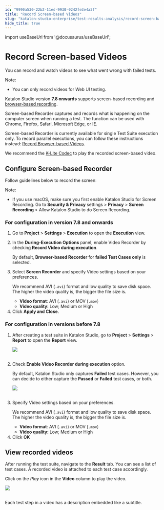 ```yaml
---
id: "9990a530-22b2-11ed-9930-0242fe3e4a3f"
title: "Record Screen-based Videos"
slug: "katalon-studio-enterprise/test-results-analysis/record-screen-based-videos"
hide_title: true
---
```

import useBaseUrl from '@docusaurus/useBaseUrl';


# <a id="id" class="anchor_top_offset"/><a id="ariaid-title1" class="anchor_top_offset"/>Record Screen-based Videos

<p xmlns="http://www.w3.org/1999/xhtml" className="p">You can record and watch videos to see what went wrong with failed tests.</p> 
<div xmlns="http://www.w3.org/1999/xhtml" className="note note note_note"><span className="note__title">Note:</span> 
  <ul className="ul"><li className="li">You can only record videos for Web UI testing.</li></ul>
</div>
<p xmlns="http://www.w3.org/1999/xhtml" className="p">Katalon Studio version <strong className="ph b">7.8 onwards</strong> supports screen-based recording and <a className="xref" href="/docs/legacy/katalon-studio-enterprise/test-results-analysis/record-browser-based-videos">browser-based recording</a>.</p> 
<p xmlns="http://www.w3.org/1999/xhtml" className="p">Screen-based Recorder captures and records what is happening on the computer screen when running a test. The function can be used with Chrome, Firefox, Safari, Microsoft Edge, or IE.</p> 
<p xmlns="http://www.w3.org/1999/xhtml" className="p">Screen-based Recorder is currently available for single Test Suite execution only. To record parallel executions, you can follow these instructions instead: <a className="xref" href="/docs/legacy/katalon-studio-enterprise/test-results-analysis/record-browser-based-videos">Record Browser-based Videos</a>.</p> 
<p xmlns="http://www.w3.org/1999/xhtml" className="p">We recommend the <a className="xref j-external-link" href="https://www.codecguide.com/download_kl.htm" target="_blank">K-Lite Codec</a> to play the recorded screen-based video.</p> 

## <a id="id_1" class="anchor_top_offset"/>Configure Screen-based Recorder

<p xmlns="http://www.w3.org/1999/xhtml" className="p">Follow guidelines below to record the screen:</p> 
<div xmlns="http://www.w3.org/1999/xhtml" className="note note note_note"><span className="note__title">Note:</span> 
  <ul className="ul"><li className="li">If you use macOS, make sure you first enable Katalon Studio for Screen Recording. Go to <strong className="ph b">Security &amp; Privacy</strong> settings &gt; <strong className="ph b">Privacy</strong> &gt; <strong className="ph b">Screen Recording</strong> &gt; Allow Katalon Studio to do Screen Recording.</li></ul>
</div>

### <a id="id_2" class="anchor_top_offset"/>For configuration in version 7.8 and onwards

<ol xmlns="http://www.w3.org/1999/xhtml" className="ol"><li className="li">Go to <strong className="ph b">Project</strong> &gt; <strong className="ph b">Settings</strong> &gt; <strong className="ph b">Execution</strong> to open the <strong className="ph b">Execution</strong> view.</li><li className="li">     <p className="p">In the <strong className="ph b">During-Execution Options</strong> panel, enable Video Recorder by checking <strong className="ph b">Record Video during execution</strong>.</p>     <p className="p">By default, <strong className="ph b">Browser-based Recorder</strong> for <strong className="ph b">failed Test Cases only</strong> is selected.</p>   </li><li className="li">     <p className="p">Select <strong className="ph b">Screen Recorder</strong> and specify Video settings based on your preferences.</p>     <p className="p">We recommend AVI (<code className="ph codeph">.avi</code>) format and low quality to save disk space. The higher the video quality is, the bigger the file size is.</p>     <ul className="ul"><li className="li"> <strong className="ph b">Video format</strong>: AVI (<code className="ph codeph">.avi</code>) or MOV (<code className="ph codeph">.mov</code>)</li><li className="li"> <strong className="ph b">Video quality</strong>: Low; Medium or High</li></ul>   </li><li className="li">Click <strong className="ph b">Apply and Close</strong>.</li></ol> 

### <a id="concept-3155" class="anchor_top_offset"/>For configuration in versions before 7.8

<ol xmlns="http://www.w3.org/1999/xhtml" className="ol"><li className="li">     <p className="p">After creating a test suite in Katalon Studio, go to <strong className="ph b">Project</strong> &gt; <strong className="ph b">Settings</strong> &gt; <strong className="ph b">Report</strong> to open the <strong className="ph b">Report</strong> view.</p>     <img className="image" src={useBaseUrl("https://github.com/katalon-studio/docs-images/raw/master/katalon-studio/docs/video-capturing/image2017-8-25-143A243A12.png")} width={700} /><br /><br />   </li><li className="li">     <p className="p">Check <strong className="ph b">Enable Video Recorder during execution</strong> option.</p>     <p className="p">By default, Katalon Studio only captures <strong className="ph b">Failed</strong> test cases. However, you can decide to either capture the <strong className="ph b">Passed</strong> or <strong className="ph b">Failed</strong> test cases, or both.</p>     <img className="image" src={useBaseUrl("https://github.com/katalon-studio/docs-images/raw/master/katalon-studio/docs/video-capturing/image2017-8-25-153A43A45.png")} width={700} /><br /><br />   </li><li className="li">     <p className="p">Specify Video settings based on your preferences.</p>     <p className="p">We recommend AVI (<code className="ph codeph">.avi</code>) format and low quality to save disk space. The higher the video quality is, the bigger the file size is.</p>     <ul className="ul"><li className="li"><strong className="ph b">Video format</strong>: AVI (<code className="ph codeph">.avi</code>) or MOV (<code className="ph codeph">.mov</code>)</li><li className="li"> <strong className="ph b">Video quality</strong>: Low; Medium or High</li></ul>   </li><li className="li">Click <strong className="ph b">OK</strong></li></ol> 

## <a id="id_3" class="anchor_top_offset"/>View recorded videos

<p xmlns="http://www.w3.org/1999/xhtml" className="p">After running the test suite, navigate to the   <strong className="ph b">Result</strong> tab. You can see a list of test cases. A   recorded video is attached to each test case accordingly.</p> 
<p xmlns="http://www.w3.org/1999/xhtml" className="p">Click on the <em className="ph i">Play</em> icon in the <strong className="ph b">Video</strong>   column to play the video.</p> 
<p xmlns="http://www.w3.org/1999/xhtml" className="p">   <img className="image" src={useBaseUrl("https://github.com/katalon-studio/docs-images/raw/master/katalon-studio/docs/video-capturing/image2017-8-25-153A353A13.png")} width={850} /><br /><br /> </p> 
<p xmlns="http://www.w3.org/1999/xhtml" className="p">Each test step in a video has a description embedded like a   subtitle.</p> 
